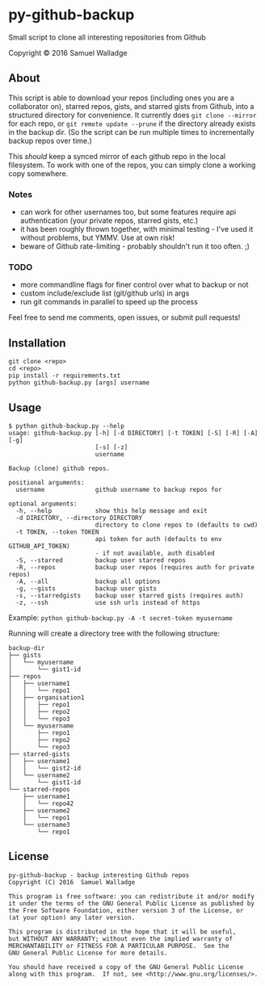
# py-github-backup

Small script to clone all interesting repositories from Github

Copyright © 2016 Samuel Walladge

## About

This script is able to download your repos (including ones you are a collaborator on), starred repos, gists, and starred
gists from Github, into a structured directory for convenience. It currently does `git clone --mirror` for
each repo, or `git remote update --prune` if the directory already exists in the backup dir. (So the
script can be run multiple times to incrementally backup repos over time.)

This _should_ keep a synced mirror of each github repo in the local filesystem.
To work with one of the repos, you can simply clone a working copy somewhere.


### Notes

- can work for other usernames too, but some features require api authentication (your private repos, starred gists,
  etc.)
- it has been roughly thrown together, with minimal testing - I've used it without problems, but YMMV. Use at own risk!
- beware of Github rate-limiting - probably shouldn't run it too often. ;)

### TODO

- more commandline flags for finer control over what to backup or not
- custom include/exclude list (git/github urls) in args
- run git commands in parallel to speed up the process

Feel free to send me comments, open issues, or submit pull requests!

## Installation

```shell
git clone <repo>
cd <repo>
pip install -r requirements.txt
python github-backup.py [args] username
```

## Usage

```
$ python github-backup.py --help
usage: github-backup.py [-h] [-d DIRECTORY] [-t TOKEN] [-S] [-R] [-A] [-g]
                        [-s] [-z]
                        username

Backup (clone) github repos.

positional arguments:
  username              github username to backup repos for

optional arguments:
  -h, --help            show this help message and exit
  -d DIRECTORY, --directory DIRECTORY
                        directory to clone repos to (defaults to cwd)
  -t TOKEN, --token TOKEN
                        api token for auth (defaults to env GITHUB_API_TOKEN)
                        - if not available, auth disabled
  -S, --starred         backup user starred repos
  -R, --repos           backup user repos (requires auth for private repos)
  -A, --all             backup all options
  -g, --gists           backup user gists
  -s, --starredgists    backup user starred gists (requires auth)
  -z, --ssh             use ssh urls instead of https
```

Example: `python github-backup.py -A -t secret-token myusername`

Running will create a directory tree with the following structure:

```
backup-dir
├── gists
│   └── myusername
│       └── gist1-id
├── repos
│   ├── username1
│   │   └── repo1
│   ├── organisation1
│   │   ├── repo1
│   │   ├── repo2
│   │   └── repo3
│   └── myusername
│       ├── repo1
│       ├── repo2
│       └── repo3
├── starred-gists
│   ├── username1
│   │   └── gist2-id
│   └── username2
│       └── gist1-id
└── starred-repos
    ├── username1
    │   └── repo42
    ├── username2
    │   └── repo1
    └── username3
        └── repo1
```

## License

```plaintext
py-github-backup - backup interesting Github repos
Copyright (C) 2016  Samuel Walladge

This program is free software: you can redistribute it and/or modify
it under the terms of the GNU General Public License as published by
the Free Software Foundation, either version 3 of the License, or
(at your option) any later version.

This program is distributed in the hope that it will be useful,
but WITHOUT ANY WARRANTY; without even the implied warranty of
MERCHANTABILITY or FITNESS FOR A PARTICULAR PURPOSE.  See the
GNU General Public License for more details.

You should have received a copy of the GNU General Public License
along with this program.  If not, see <http://www.gnu.org/licenses/>.
```
